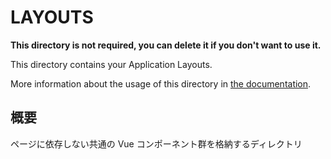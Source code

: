# LAYOUTS

**This directory is not required, you can delete it if you don't want to use it.**

This directory contains your Application Layouts.

More information about the usage of this directory in [the documentation](https://nuxtjs.org/guide/views#layouts).

## 概要

ページに依存しない共通の Vue コンポーネント群を格納するディレクトリ
